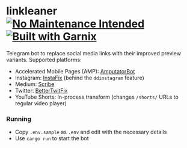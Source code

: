 # linkleaner [![No Maintenance Intended](http://unmaintained.tech/badge.svg)](http://unmaintained.tech/) [![Built with Garnix](https://img.shields.io/endpoint?url=https%3A%2F%2Fgarnix.io%2Fapi%2Fbadges%2Fmsfjarvis%2Flinkleaner%3Fbranch%3Dmain)](https://garnix.io)

Telegram bot to replace social media links with their improved preview variants. Supported platforms:

- Accelerated Mobile Pages (AMP): [AmputatorBot](https://www.amputatorbot.com/)
- Instagram: [InstaFix](https://github.com/Wikidepia/InstaFix) (behind the `ddinstagram` feature)
- Medium: [Scribe](https://sr.ht/~edwardloveall/Scribe/)
- Twitter: [BetterTwitFix](https://github.com/dylanpdx/BetterTwitFix)
- YouTube Shorts: In-process transform (changes `/shorts/` URLs to regular video player)

### Running

- Copy `.env.sample` as `.env` and edit with the necessary details
- Use `cargo run` to start the bot
